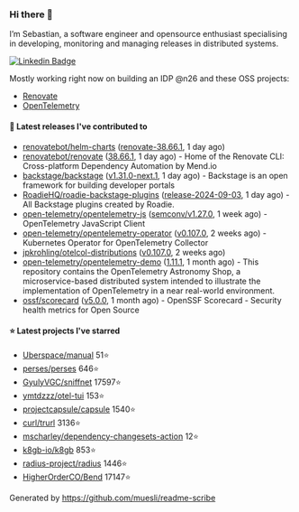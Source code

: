 ### Hi there 👋

I’m Sebastian, a software engineer and opensource enthusiast specialising in developing, monitoring and managing releases in distributed systems.    

[![Linkedin Badge](https://img.shields.io/badge/-LinkedIn-blue?style=flat&logo=Linkedin&logoColor=white&link=https://www.linkedin.com/in/sebastian-poxhofer/)](https://www.linkedin.com/in/sebastian-poxhofer/)

Mostly working right now on building an IDP @n26 and these OSS projects:
- [Renovate](https://github.com/renovatebot/renovate)
- [OpenTelemetry](https://github.com/open-telemetry)



#### 🚀 Latest releases I've contributed to

- [renovatebot/helm-charts](https://github.com/renovatebot/helm-charts) ([renovate-38.66.1](https://github.com/renovatebot/helm-charts/releases/tag/renovate-38.66.1), 1 day ago)
- [renovatebot/renovate](https://github.com/renovatebot/renovate) ([38.66.1](https://github.com/renovatebot/renovate/releases/tag/38.66.1), 1 day ago) - Home of the Renovate CLI: Cross-platform Dependency Automation by Mend.io
- [backstage/backstage](https://github.com/backstage/backstage) ([v1.31.0-next.1](https://github.com/backstage/backstage/releases/tag/v1.31.0-next.1), 1 day ago) - Backstage is an open framework for building developer portals
- [RoadieHQ/roadie-backstage-plugins](https://github.com/RoadieHQ/roadie-backstage-plugins) ([release-2024-09-03](https://github.com/RoadieHQ/roadie-backstage-plugins/releases/tag/release-2024-09-03), 1 day ago) - All Backstage plugins created by Roadie.
- [open-telemetry/opentelemetry-js](https://github.com/open-telemetry/opentelemetry-js) ([semconv/v1.27.0](https://github.com/open-telemetry/opentelemetry-js/releases/tag/semconv/v1.27.0), 1 week ago) - OpenTelemetry JavaScript Client
- [open-telemetry/opentelemetry-operator](https://github.com/open-telemetry/opentelemetry-operator) ([v0.107.0](https://github.com/open-telemetry/opentelemetry-operator/releases/tag/v0.107.0), 2 weeks ago) - Kubernetes Operator for OpenTelemetry Collector
- [jpkrohling/otelcol-distributions](https://github.com/jpkrohling/otelcol-distributions) ([v0.107.0](https://github.com/jpkrohling/otelcol-distributions/releases/tag/v0.107.0), 2 weeks ago)
- [open-telemetry/opentelemetry-demo](https://github.com/open-telemetry/opentelemetry-demo) ([1.11.1](https://github.com/open-telemetry/opentelemetry-demo/releases/tag/1.11.1), 1 month ago) - This repository contains the OpenTelemetry Astronomy Shop, a microservice-based distributed system intended to illustrate the implementation of OpenTelemetry in a near real-world environment.
- [ossf/scorecard](https://github.com/ossf/scorecard) ([v5.0.0](https://github.com/ossf/scorecard/releases/tag/v5.0.0), 1 month ago) - OpenSSF Scorecard - Security health metrics for Open Source

#### ⭐ Latest projects I've starred

- [Uberspace/manual](https://github.com/Uberspace/manual) 51⭐
- [perses/perses](https://github.com/perses/perses) 646⭐
- [GyulyVGC/sniffnet](https://github.com/GyulyVGC/sniffnet) 17597⭐
- [ymtdzzz/otel-tui](https://github.com/ymtdzzz/otel-tui) 153⭐
- [projectcapsule/capsule](https://github.com/projectcapsule/capsule) 1540⭐
- [curl/trurl](https://github.com/curl/trurl) 3136⭐
- [mscharley/dependency-changesets-action](https://github.com/mscharley/dependency-changesets-action) 12⭐
- [k8gb-io/k8gb](https://github.com/k8gb-io/k8gb) 853⭐
- [radius-project/radius](https://github.com/radius-project/radius) 1446⭐
- [HigherOrderCO/Bend](https://github.com/HigherOrderCO/Bend) 17147⭐



Generated by https://github.com/muesli/readme-scribe
